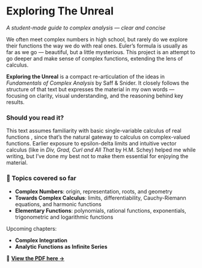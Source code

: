 # Exploring The Unreal

*A student-made guide to complex analysis — clear and concise*

We often meet complex numbers in high school, but rarely do we explore their functions the way we do with real ones. Euler’s formula is usually as far as we go — beautiful, but a little mysterious. This project is an attempt to go deeper and make sense of complex functions, extending the lens of calculus.

**Exploring the Unreal** is a compact re-articulation of the ideas in *Fundamentals of Complex Analysis* by Saff & Snider. It closely follows the structure of that text but expresses the material in my own words — focusing on clarity, visual understanding, and the reasoning behind key results. 

### Should you read it?
This text assumes familiarity with basic single-variable calculus of real functions , since that’s the natural gateway to calculus on complex-valued functions. Earlier exposure to epsilon-delta limits and intuitive vector calculus (like in *Div, Grad, Curl and All That* by H.M. Schey) helped me while writing, but I’ve done my best not to make them essential for enjoying the material.

### 📘 Topics covered so far
- **Complex Numbers**: origin, representation, roots, and geometry
- **Towards Complex Calculus**: limits, differentiability, Cauchy-Riemann equations, and harmonic functions
- **Elementary Functions**: polynomials, rational functions, exponentials, trigonometric and logarithmic functions

Upcoming chapters:
- **Complex Integration**
- **Analytic Functions as Infinite Series**

📄 **[View the PDF here →](https://github.com/4M0D/Exploring-The-Unreal/blob/0c6e2e9e73c4791fe6c508adfb774c6c0603dfad/exploringtheunreal.pdf)**

